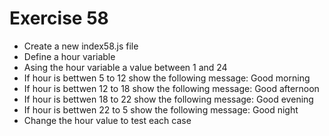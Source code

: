 # Exercise 58

* Create a new index58.js file
* Define a hour variable
* Asing the hour variable a value between 1 and 24
* If hour is bettwen 5 to 12 show the following message:  Good morning
* If hour is bettwen 12 to 18 show the following message: Good afternoon
* If hour is bettwen 18 to 22 show the following message: Good evening
* If hour is bettwen 22 to 5 show the following message:  Good night
* Change the hour value to test each case
